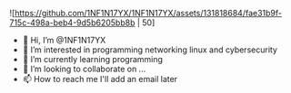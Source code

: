 ![https://github.com/1NF1N17YX/1NF1N17YX/assets/131818684/fae31b9f-715c-498a-beb4-9d5b6205bb8b | 50]
- 👋 Hi, I’m @1NF1N17YX
- 👀 I’m interested in programming networking linux and cybersecurity 
- 🌱 I’m currently learning programming
- 💞️ I’m looking to collaborate on ...
- 📫 How to reach me I'll add an email later

<!---
1NF1N17YX/1NF1N17YX is a ✨ special ✨ repository because its `README.md` (this file) appears on your GitHub profile.
You can click the Preview link to take a look at your changes.
--->
